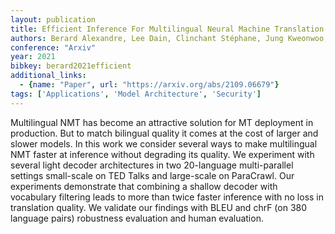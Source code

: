 ```yaml
---
layout: publication
title: Efficient Inference For Multilingual Neural Machine Translation
authors: Berard Alexandre, Lee Dain, Clinchant Stéphane, Jung Kweonwoo, Nikoulina Vassilina
conference: "Arxiv"
year: 2021
bibkey: berard2021efficient
additional_links:
  - {name: "Paper", url: "https://arxiv.org/abs/2109.06679"}
tags: ['Applications', 'Model Architecture', 'Security']
---
```

Multilingual NMT has become an attractive solution for MT deployment in production. But to match bilingual quality it comes at the cost of larger and slower models. In this work we consider several ways to make multilingual NMT faster at inference without degrading its quality. We experiment with several light decoder architectures in two 20-language multi-parallel settings small-scale on TED Talks and large-scale on ParaCrawl. Our experiments demonstrate that combining a shallow decoder with vocabulary filtering leads to more than twice faster inference with no loss in translation quality. We validate our findings with BLEU and chrF (on 380 language pairs) robustness evaluation and human evaluation.
